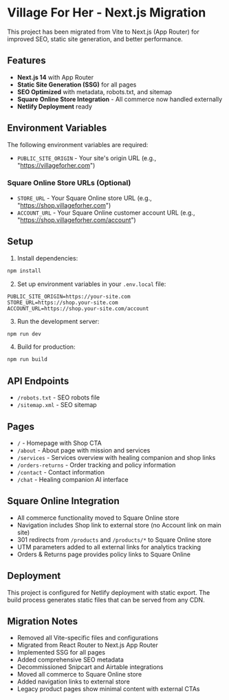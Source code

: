 # Village For Her - Next.js Migration

This project has been migrated from Vite to Next.js (App Router) for improved SEO, static site generation, and better performance.

## Features

- **Next.js 14** with App Router
- **Static Site Generation (SSG)** for all pages
- **SEO Optimized** with metadata, robots.txt, and sitemap
- **Square Online Store Integration** - All commerce now handled externally
- **Netlify Deployment** ready

## Environment Variables

The following environment variables are required:

- `PUBLIC_SITE_ORIGIN` - Your site's origin URL (e.g., "https://villageforher.com")

### Square Online Store URLs (Optional)
- `STORE_URL` - Your Square Online store URL (e.g., "https://shop.villageforher.com")
- `ACCOUNT_URL` - Your Square Online customer account URL (e.g., "https://shop.villageforher.com/account")

## Setup

1. Install dependencies:
```bash
npm install
```

2. Set up environment variables in your `.env.local` file:
```env
PUBLIC_SITE_ORIGIN=https://your-site.com
STORE_URL=https://shop.your-site.com
ACCOUNT_URL=https://shop.your-site.com/account
```

3. Run the development server:
```bash
npm run dev
```

4. Build for production:
```bash
npm run build
```

## API Endpoints

- `/robots.txt` - SEO robots file
- `/sitemap.xml` - SEO sitemap

## Pages

- `/` - Homepage with Shop CTA
- `/about` - About page with mission and services
- `/services` - Services overview with healing companion and shop links
- `/orders-returns` - Order tracking and policy information
- `/contact` - Contact information
- `/chat` - Healing companion AI interface

## Square Online Integration

- All commerce functionality moved to Square Online store
- Navigation includes Shop link to external store (no Account link on main site)
- 301 redirects from `/products` and `/products/*` to Square Online store
- UTM parameters added to all external links for analytics tracking
- Orders & Returns page provides policy links to Square Online

## Deployment

This project is configured for Netlify deployment with static export. The build process generates static files that can be served from any CDN.

## Migration Notes

- Removed all Vite-specific files and configurations
- Migrated from React Router to Next.js App Router
- Implemented SSG for all pages
- Added comprehensive SEO metadata
- Decommissioned Snipcart and Airtable integrations
- Moved all commerce to Square Online store
- Added navigation links to external store
- Legacy product pages show minimal content with external CTAs 